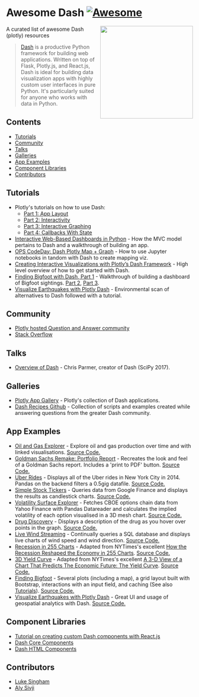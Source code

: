# Awesome Dash  [![Awesome](https://cdn.rawgit.com/sindresorhus/awesome/d7305f38d29fed78fa85652e3a63e154dd8e8829/media/badge.svg)](https://github.com/sindresorhus/awesome)

[<img src="https://cdn.rawgit.com/plotly/dash-docs/b1178b4e/images/dash-logo-stripe.svg" align="right" width="250">](https://plot.ly/products/dash/)


A curated list of awesome Dash (plotly) resources

>[Dash](https://plot.ly/products/dash/) is a productive Python framework for building web applications.
Written on top of Flask, Plotly.js, and React.js, Dash is ideal for building data visualization apps with highly custom user interfaces in pure Python. It's particularly suited for anyone who works with data in Python.

## Contents ##
- [Tutorials](#tutorials)
- [Community](#community)
- [Talks](#talks)
- [Galleries](#galleries)
- [App Examples](#app-examples)
- [Component Libraries](#component-libraries)
- [Contributors](#contributors)

## Tutorials ##
- Plotly's tutorials on how to use Dash:
  - [Part 1: App Layout](https://plot.ly/dash/getting-started)
  - [Part 2: Interactivity](https://plot.ly/dash/getting-started-part-2)
  - [Part 3: Interactive Graphing](https://plot.ly/dash/interactive-graphing)
  - [Part 4: Callbacks With State](https://plot.ly/dash/state)
- [Interactive Web-Based Dashboards in Python](https://alysivji.github.io/reactive-dashboards-with-dash.html) - How the MVC model pertains to Dash and a walkthrough of building an app.
- [OPS CodeDay: Dash Plotly Map + Graph](https://radumas.info/blog/tutorial/2017/08/10/codeday.html) - How to use Jupyter notebooks in tandom with Dash to create mapping viz.
- [Creating Interactive Visualizations with Plotly’s Dash Framework](http://pbpython.com/plotly-dash-intro.html) - High level overview of how to get started with Dash.
- [Finding Bigfoot with Dash, Part 1](https://timothyrenner.github.io/datascience/2017/08/08/finding-bigfoot-with-dash-part-1.html) - Walkthrough of building a dashboard of Bigfoot sightings. [Part 2](https://timothyrenner.github.io/datascience/2017/08/09/finding-bigfoot-with-dash-part-2.html), [Part 3](https://timothyrenner.github.io/datascience/2017/08/10/finding-bigfoot-with-dash-part-3.html).
- [Visualize Earthquakes with Plotly Dash](https://www.giacomodebidda.com/visualize-earthquakes-with-plotly-dash/) - Environmental scan of alternatives to Dash followed with a tutorial.

## Community ##
- [Plotly hosted Question and Answer community](https://community.plot.ly)
- [Stack Overflow](https://stackoverflow.com/questions/tagged/plotly-dash)

## Talks ##
- [Overview of Dash](https://www.youtube.com/watch?v=sea2K4AuPOk) - Chris Parmer, creator of Dash (SciPy 2017).

## Galleries ##
- [Plotly App Gallery](https://plot.ly/dash/gallery) - Plotly's collection of Dash applications.
- [Dash Recipes Github](https://github.com/plotly/dash-recipes) - Collection of scripts and examples created while answering questions from the greater Dash community.

## App Examples ##
- [Oil and Gas Explorer](https://plot.ly/dash/gallery/new-york-oil-and-gas/) - Explore oil and gas production over time and with linked visualisations. [Source Code.](https://github.com/plotly/dash-oil-and-gas-demo)
- [Goldman Sachs Remake: Portfolio Report](https://plot.ly/dash/gallery/goldman-sachs-report/) - Recreates the look and feel of a Goldman Sachs report. Includes a 'print to PDF' button. [Source Code.](https://github.com/plotly/dash-goldman-sachs-report-demo)
- [Uber Rides](https://plot.ly/dash/gallery/uber-rides/) - Displays all of the Uber rides in New York City in 2014. Pandas on the backend filters a 0.5gig datafile. [Source Code.](https://github.com/plotly/dash-uber-rides-demo)
- [Simple Stock Tickers](https://plot.ly/dash/gallery/stock-tickers/) - Queries data from Google Finance and displays the results as candlestick charts. [Source Code.](https://github.com/plotly/dash-stock-tickers-demo-app)
- [Volatility Surface Explorer](https://plot.ly/dash/gallery/volatility-surface) - Fetches CBOE options chain data from Yahoo Finance with Pandas Datareader and calculates the implied volatility of each option visualised in a 3D mesh chart. [Source Code.](https://github.com/plotly/dash-volatility-surface)
- [Drug Discovery](https://plot.ly/dash/gallery/drug-explorer/) - Displays a description of the drug as you hover over points in the graph. [Source Code.](https://github.com/plotly/dash-drug-discovery-demo/)
- [Live Wind Streaming](https://plot.ly/dash/gallery/live-wind-data/) - Continually queries a SQL database and displays live charts of wind speed and wind direction. [Source Code.](https://github.com/plotly/dash-wind-streaming)
- [Recession in 255 Charts](https://plot.ly/dash/gallery/recession-report/) - Adapted from NYTimes's excellent [How the Recession Reshaped the Economy in 255 Charts](https://www.nytimes.com/interactive/2014/06/05/upshot/how-the-recession-reshaped-the-economy-in-255-charts.html). [Source Code.](https://github.com/plotly/dash-recession-report-demo)
- [3D Yield Curve](https://plot.ly/dash/gallery/yield-curve/) - Adapted from NYTimes's excellent [A 3-D View of a Chart That Predicts The Economic Future: The Yield Curve](https://www.nytimes.com/interactive/2015/03/19/upshot/3d-yield-curve-economic-growth.html). [Source Code.](https://github.com/plotly/dash-yield-curve)
- [Finding Bigfoot](https://bigfoot-sightings-dash.herokuapp.com/) - Several plots (including a map), a grid layout built with Bootstrap, interactions with an input field, and caching (See also [Tutorials](#tutorials)). [Source Code.](https://github.com/timothyrenner/bigfoot-dash-app)
- [Visualize Earthquakes with Plotly Dash](https://belle-croissant-54211.herokuapp.com/) - Great UI and usage of geospatial analytics with Dash. [Source Code.](https://github.com/jackdbd/dash-earthquakes)

## Component Libraries ##
- [Tutorial on creating custom Dash components with React.js](https://plot.ly/dash/plugins)
- [Dash Core Components](https://github.com/plotly/dash-core-components)
- [Dash HTML Components](https://github.com/plotly/dash-html-components)

## Contributors ##
- [Luke Singham](http://lukesingham.com/)
- [Aly Sivji](https://alysivji.github.io/)
